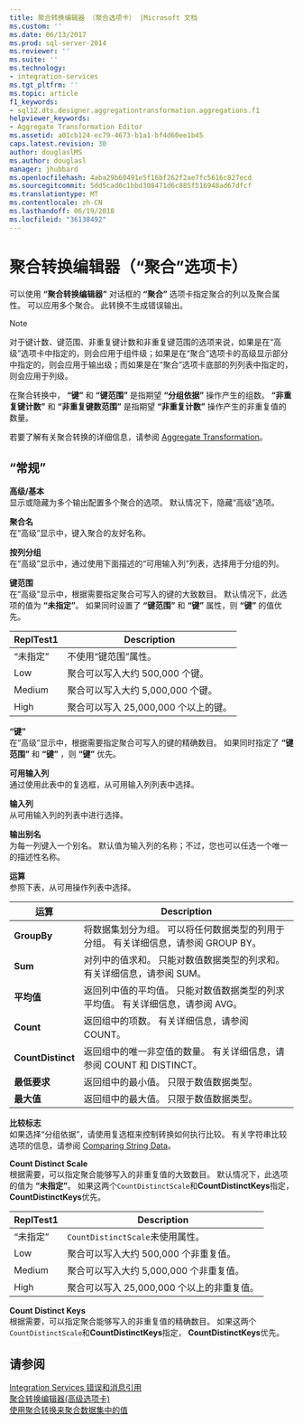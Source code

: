 ```yaml
---
title: 聚合转换编辑器 （聚合选项卡） |Microsoft 文档
ms.custom: ''
ms.date: 06/13/2017
ms.prod: sql-server-2014
ms.reviewer: ''
ms.suite: ''
ms.technology:
- integration-services
ms.tgt_pltfrm: ''
ms.topic: article
f1_keywords:
- sql12.dts.designer.aggregationtransformation.aggregations.f1
helpviewer_keywords:
- Aggregate Transformation Editor
ms.assetid: a01cb124-ec79-4673-b1a1-bf4d60ee1b45
caps.latest.revision: 30
author: douglaslMS
ms.author: douglasl
manager: jhubbard
ms.openlocfilehash: 4aba29b60491e5f16bf262f2ae7fc5616c827ecd
ms.sourcegitcommit: 5dd5cad0c1bbd308471d6c885f516948ad67dfcf
ms.translationtype: MT
ms.contentlocale: zh-CN
ms.lasthandoff: 06/19/2018
ms.locfileid: "36138492"
---
```

# <a name="aggregate-transformation-editor-aggregations-tab"></a>聚合转换编辑器（“聚合”选项卡）
  可以使用 **“聚合转换编辑器”** 对话框的 **“聚合”** 选项卡指定聚合的列以及聚合属性。 可以应用多个聚合。 此转换不生成错误输出。  
  
> [!NOTE]  
>  对于键计数、键范围、非重复键计数和非重复键范围的选项来说，如果是在“高级”选项卡中指定的，则会应用于组件级；如果是在“聚合”选项卡的高级显示部分中指定的，则会应用于输出级；而如果是在“聚合”选项卡底部的列列表中指定的，则会应用于列级。  
>   
>  在聚合转换中， **“键”** 和 **“键范围”** 是指期望 **“分组依据”** 操作产生的组数。 **“非重复键计数”** 和 **“非重复键数范围”** 是指期望 **“非重复计数”** 操作产生的非重复值的数量。  
  
 若要了解有关聚合转换的详细信息，请参阅 [Aggregate Transformation](data-flow/transformations/aggregate-transformation.md)。  
  
## <a name="options"></a>“常规”  
 **高级/基本**  
 显示或隐藏为多个输出配置多个聚合的选项。 默认情况下，隐藏“高级”选项。  
  
 **聚合名**  
 在“高级”显示中，键入聚合的友好名称。  
  
 **按列分组**  
 在“高级”显示中，通过使用下面描述的“可用输入列”列表，选择用于分组的列。  
  
 **键范围**  
 在“高级”显示中，根据需要指定聚合可写入的键的大致数目。 默认情况下，此选项的值为 **“未指定”**。 如果同时设置了 **“键范围”** 和 **“键”** 属性，则 **“键”** 的值优先。  
  
|ReplTest1|Description|  
|-----------|-----------------|  
|“未指定”|不使用“键范围”属性。|  
|Low|聚合可以写入大约 500,000 个键。|  
|Medium|聚合可以写入大约 5,000,000 个键。|  
|High|聚合可以写入 25,000,000 个以上的键。|  
  
 **“键”**  
 在“高级”显示中，根据需要指定聚合可写入的键的精确数目。 如果同时指定了 **“键范围”** 和 **“键”** ，则 **“键”** 优先。  
  
 **可用输入列**  
 通过使用此表中的复选框，从可用输入列列表中选择。  
  
 **输入列**  
 从可用输入列的列表中进行选择。  
  
 **输出别名**  
 为每一列键入一个别名。 默认值为输入列的名称；不过，您也可以任选一个唯一的描述性名称。  
  
 **运算**  
 参照下表，从可用操作列表中选择。  
  
|运算|Description|  
|---------------|-----------------|  
|**GroupBy**|将数据集划分为组。 可以将任何数据类型的列用于分组。 有关详细信息，请参阅 GROUP BY。|  
|**Sum**|对列中的值求和。 只能对数值数据类型的列求和。 有关详细信息，请参阅 SUM。|  
|**平均值**|返回列中值的平均值。 只能对数值数据类型的列求平均值。 有关详细信息，请参阅 AVG。|  
|**Count**|返回组中的项数。 有关详细信息，请参阅 COUNT。|  
|**CountDistinct**|返回组中的唯一非空值的数量。 有关详细信息，请参阅 COUNT 和 DISTINCT。|  
|**最低要求**|返回组中的最小值。 只限于数值数据类型。|  
|**最大值**|返回组中的最大值。 只限于数值数据类型。|  
  
 **比较标志**  
 如果选择“分组依据”，请使用复选框来控制转换如何执行比较。 有关字符串比较选项的信息，请参阅 [Comparing String Data](data-flow/comparing-string-data.md)。  
  
 **Count Distinct Scale**  
 根据需要，可以指定聚合能够写入的非重复值的大致数目。 默认情况下，此选项的值为 **“未指定”**。 如果这两个`CountDistinctScale`和**CountDistinctKeys**指定， **CountDistinctKeys**优先。  
  
|ReplTest1|Description|  
|-----------|-----------------|  
|“未指定”|`CountDistinctScale`未使用属性。|  
|Low|聚合可以写入大约 500,000 个非重复值。|  
|Medium|聚合可以写入大约 5,000,000 个非重复值。|  
|High|聚合可以写入 25,000,000 个以上的非重复值。|  
  
 **Count Distinct Keys**  
 根据需要，可以指定聚合能够写入的非重复值的精确数目。 如果这两个`CountDistinctScale`和**CountDistinctKeys**指定， **CountDistinctKeys**优先。  
  
## <a name="see-also"></a>请参阅  
 [Integration Services 错误和消息引用](../../2014/integration-services/integration-services-error-and-message-reference.md)   
 [聚合转换编辑器&#40;高级选项卡&#41;](../../2014/integration-services/aggregate-transformation-editor-advanced-tab.md)   
 [使用聚合转换来聚合数据集中的值](data-flow/transformations/aggregate-values-in-a-dataset-by-using-the-aggregate-transformation.md)  
  
  